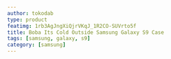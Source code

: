 ```yaml
---
author: tokodab
type: product
featimg: 1rb3AgJngXiQjrVKqJ_1R2CO-SUVrto5f
title: Boba Its Cold Outside Samsung Galaxy S9 Case
tags: [samsung, galaxy, s9]
category: [samsung]
---
```

